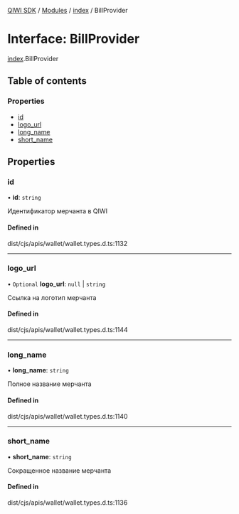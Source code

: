 [QIWI SDK](../README.md) / [Modules](../modules.md) / [index](../modules/index.md) / BillProvider

# Interface: BillProvider

[index](../modules/index.md).BillProvider

## Table of contents

### Properties

- [id](index.BillProvider.md#id)
- [logo\_url](index.BillProvider.md#logo_url)
- [long\_name](index.BillProvider.md#long_name)
- [short\_name](index.BillProvider.md#short_name)

## Properties

### id

• **id**: `string`

Идентификатор мерчанта в QIWI

#### Defined in

dist/cjs/apis/wallet/wallet.types.d.ts:1132

___

### logo\_url

• `Optional` **logo\_url**: ``null`` \| `string`

Ссылка на логотип мерчанта

#### Defined in

dist/cjs/apis/wallet/wallet.types.d.ts:1144

___

### long\_name

• **long\_name**: `string`

Полное название мерчанта

#### Defined in

dist/cjs/apis/wallet/wallet.types.d.ts:1140

___

### short\_name

• **short\_name**: `string`

Сокращенное название мерчанта

#### Defined in

dist/cjs/apis/wallet/wallet.types.d.ts:1136
